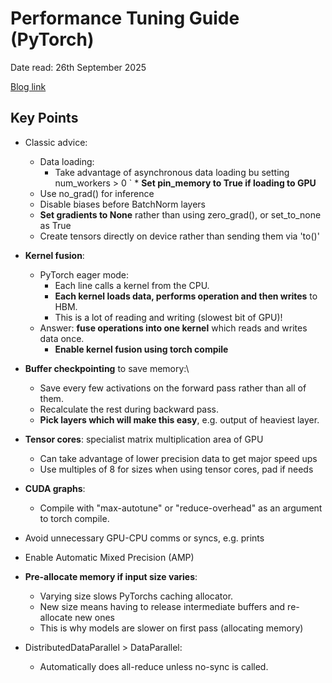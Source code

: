 # Performance Tuning Guide (PyTorch)

Date read: 26th September 2025

[Blog link](https://docs.pytorch.org/tutorials/recipes/recipes/tuning_guide.html)

## Key Points
* Classic advice:
	* Data loading:
		* Take advantage of asynchronous data loading bu setting num_workers > 0
`		* **Set pin_memory to True if loading to GPU**
	* Use no_grad() for inference
	* Disable biases before BatchNorm layers
	* **Set gradients to None** rather than using zero_grad(), or set_to_none as True
	* Create tensors directly on device rather than sending them via 'to()'

* **Kernel fusion**:
	* PyTorch eager mode:
		* Each line calls a kernel from the CPU.
		* **Each kernel loads data, performs operation and then writes** to HBM.
		* This is a lot of reading and writing (slowest bit of GPU)!
	* Answer: **fuse operations into one kernel** which reads and writes data once.
		* **Enable kernel fusion using torch compile**

* **Buffer checkpointing** to save memory:\
	* Save every few activations on the forward pass rather than all of them.
	* Recalculate the rest during backward pass.
	* **Pick layers which will make this easy**, e.g. output of heaviest layer.

* **Tensor cores**: specialist matrix multiplication area of GPU
	* Can take advantage of lower precision data to get major speed ups
	* Use multiples of 8 for sizes when using tensor cores, pad if needs

* **CUDA graphs**:
	* Compile with "max-autotune" or "reduce-overhead" as an argument to torch compile.

* Avoid unnecessary GPU-CPU comms or syncs, e.g. prints

* Enable Automatic Mixed Precision (AMP)

* **Pre-allocate memory if input size varies**:
	* Varying size slows PyTorchs caching allocator.
	* New size means having to release intermediate buffers and re-allocate new ones
	* This is why models are slower on first pass (allocating memory)

* DistributedDataParallel > DataParallel:
	* Automatically does all-reduce unless no-sync is called.